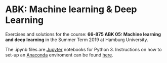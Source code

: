 # ABK: Machine learning & Deep Learning

Exercises and solutions for the course: 
**66-875 ABK 05: Machine learning and deep learning**
in the Summer Term 2019 at Hamburg University.

The .ipynb files are [Jupyter] notebooks for Python 3. Instructions on how to set-up an [Anaconda] enviroment can be found [here].

[Jupyter]: https://jupyter.org/
[Anaconda]: https://www.anaconda.com/
[here]: https://fangohr.github.io/blog/installation-of-python-spyder-numpy-sympy-scipy-pytest-matplotlib-via-anaconda.html


